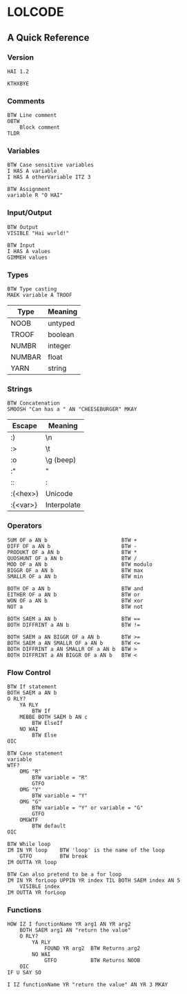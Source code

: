 LOLCODE
=======
A Quick Reference
-----------------

### Version ###
    HAI 1.2

    KTHXBYE

### Comments ###
    BTW Line comment
    OBTW
        Block comment
    TLDR

### Variables ###
    BTW Case sensitive variables
    I HAS A variable
    I HAS A otherVariable ITZ 3

    BTW Assignment
    variable R "O HAI"

### Input/Output ###
    BTW Output
    VISIBLE "Hai wurld!"

    BTW Input
    I HAS A values
    GIMMEH values

### Types ###
    BTW Type casting
    MAEK variable A TROOF

 | Type     | Meaning   |
 |----------|-----------|
 | NOOB     | untyped   |
 | TROOF    | boolean   |
 | NUMBR    | integer   |
 | NUMBAR   | float     |
 | YARN     | string    |

### Strings ###
    BTW Concatenation
    SMOOSH "Can has a " AN "CHEESEBURGER" MKAY
 | Escape           | Meaning       |
 |------------------|---------------|
 | :)               | \n            |
 | :>               | \t            |
 | :o               | \g (beep)     |
 | :"               | "             |
 | ::               | :             |
 | :(&lt;hex&gt;)   | Unicode       |
 | :{&lt;var&gt;}   | Interpolate   |

### Operators ###
    SUM OF a AN b                        BTW +
    DIFF OF a AN b                       BTW -
    PRODUKT OF a AN b                    BTW *
    QUOSHUNT OF a AN b                   BTW /
    MOD OF a AN b                        BTW modulo
    BIGGR OF a AN b                      BTW max
    SMALLR OF a AN b                     BTW min

    BOTH OF a AN b                       BTW and
    EITHER OF a AN b                     BTW or
    WON OF a AN b                        BTW xor
    NOT a                                BTW not

    BOTH SAEM a AN b                     BTW ==
    BOTH DIFFRINT a AN b                 BTW !=

	BOTH SAEM a AN BIGGR OF a AN b       BTW >=
	BOTH SAEM a AN SMALLR OF a AN b      BTW <=
	BOTH DIFFRINT a AN SMALLR OF a AN b  BTW >
	BOTH DIFFRINT a AN BIGGR OF a AN b   BTW <

### Flow Control ###
	BTW If statement
	BOTH SAEM a AN b
	O RLY?
		YA RLY
			BTW If
		MEBBE BOTH SAEM b AN c
			BTW ElseIf
		NO WAI
			BTW Else
	OIC

	BTW Case statement
	variable
	WTF?
		OMG "R"
			BTW variable = "R"
			GTFO
		OMG "Y"
			BTW variable = "Y"
		OMG "G"
			BTW variable = "Y" or variable = "G"
			GTFO
		OMGWTF
			BTW default
	OIC

	BTW While loop
	IM IN YR loop    BTW 'loop' is the name of the loop
		GTFO         BTW break
	IM OUTTA YR loop

	BTW Can also pretend to be a for loop
	IM IN YR forLoop UPPIN YR index TIL BOTH SAEM index AN 5
		VISIBLE index
	IM OUTTA YR forLoop

### Functions ###
	HOW IZ I functionName YR arg1 AN YR arg2
		BOTH SAEM arg1 AN "return the value"
		O RLY?
			YA RLY
				FOUND YR arg2  BTW Returns arg2
			NO WAI
				GTFO           BTW Returns NOOB
		OIC
	IF U SAY SO

	I IZ functionName YR "return the value" AN YR 3 MKAY
